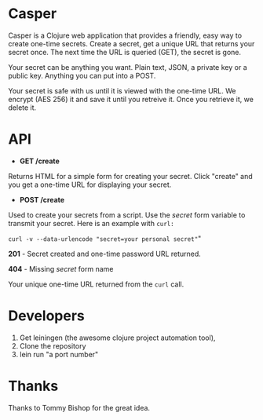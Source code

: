 Casper
======
Casper is a Clojure web application that provides a friendly, easy way to create one-time secrets.  Create a secret, get a unique URL that returns your secret once.  The next time the URL is queried (GET), the secret is gone.

Your secret can be anything you want.  Plain text, JSON, a private key or a public key.  Anything you can put into a POST.

Your secret is safe with us until it is viewed with the one-time URL.  We encrypt (AES 256) it and save it until you retreive it.  Once you retrieve it, we delete it.

API
===

* **GET /create** 

Returns HTML for a simple form for creating your secret.  Click "create" and you get a one-time URL for displaying your secret.

* **POST /create**

Used to create your secrets from a script.  Use the *secret* form variable to transmit your secret. Here is an example with `curl:`

`curl -v --data-urlencode "secret=your personal secret"`"

**201** - Secret created and one-time password URL returned.

**404** - Missing *secret* form name

Your unique one-time URL returned from the `curl` call.

Developers
==========
1. Get leiningen (the awesome clojure project automation tool), 
2. Clone the repository
3. lein run "a port number"

Thanks
======
Thanks to Tommy Bishop for the great idea.



